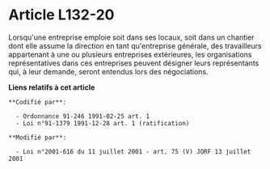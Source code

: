 # Article L132-20

Lorsqu'une entreprise emploie soit dans ses locaux, soit dans un chantier dont elle assume la direction en tant qu'entreprise
générale, des travailleurs appartenant à une ou plusieurs entreprises extérieures, les organisations représentatives dans ces
entreprises peuvent désigner leurs représentants qui, à leur demande, seront entendus lors des négociations.

**Liens relatifs à cet article**

	**Codifié par**:

	  - Ordonnance 91-246 1991-02-25 art. 1
	  - Loi n°91-1379 1991-12-28 art. 1 (ratification)

	**Modifié par**:

	  - Loi n°2001-616 du 11 juillet 2001 - art. 75 (V) JORF 13 juillet 2001

